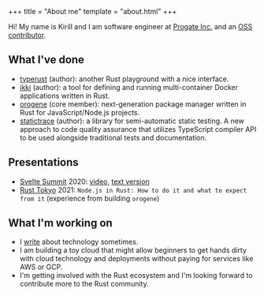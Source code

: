 +++
title = "About me"
template = "about.html"
+++

Hi! My name is Kirill and I am software engineer at [Progate Inc.](https://progate.com/) and an [OSS contributor](https://github.com/jlkiri).

## What I've done

- [typerust](https://github.com/jlkiri/typerust) (author): another Rust playground with a nice interface.
- [ikki](https://github.com/jlkiri/ikki) (author): a tool for defining and running multi-container Docker applications written in Rust.
- [orogene](https://github.com/orogene/orogene) (core member): next-generation package manager written in Rust for JavaScript/Node.js projects.
- [statictrace](https://github.com/yumemi-inc/statictrace) (author): a library for semi-automatic static testing. A new approach to code quality assurance that utilizes TypeScript compiler API to be used alongside traditional tests and documentation.

## Presentations
-  [Svelte Summit](https://sveltesummit.com/) 2020: [video](https://www.youtube.com/watch?v=9S8GUTcMsgA),  [text version](https://www.kirillvasiltsov.com/writing/unlocking-the-power-of-svelte-actions/)
-  [Rust Tokyo](https://rust.tokyo/2021/lineup/en) 2021: `Node.js in Rust: How to do it and what to expect from it` (experience from building `orogene`)

## What I'm working on

- I [write](https://www.kirillvasiltsov.com/writing/) about technology sometimes.
- I am building a toy cloud that might allow beginners to get hands dirty with cloud technology and deployments without paying for services like AWS or GCP.
- I'm getting involved with the Rust ecosystem and I'm looking forward to contribute more to the Rust community.
